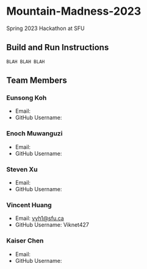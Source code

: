 # Mountain-Madness-2023
Spring 2023 Hackathon at SFU

## Build and Run Instructions
```
BLAH BLAH BLAH 
```

## Team Members

### Eunsong Koh
- Email:
- GitHub Username:

### Enoch Muwanguzi
- Email:
- GitHub Username:

### Steven Xu
- Email:
- GitHub Username:

### Vincent Huang
- Email: vyh1@sfu.ca
- GitHub Username: Viknet427

### Kaiser Chen
- Email:
- GitHub Username:
